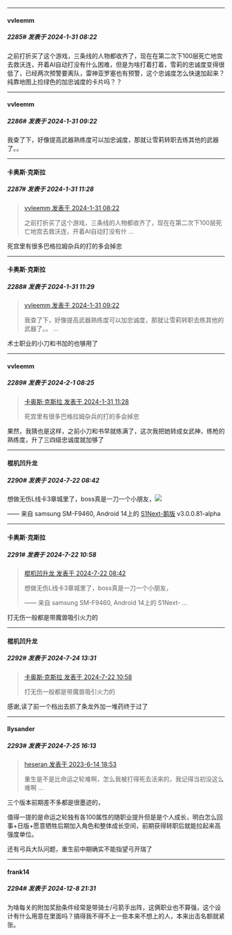 
*****

####  vvleemm  
##### 2285#       发表于 2024-1-31 08:22

之前打折买了这个游戏，三条线的人物都收齐了，现在在第二次下100层死亡地宫去救沃连，开着AI自动打没有什么困难，但是为啥打着打着，雪莉的忠诚度变得很低了，已经两次预警要离队，雷神亚罗塞也有预警，这个忠诚度怎么快速加起来？纯靠地图上捡绿色的加忠诚度的卡片吗？？


*****

####  vvleemm  
##### 2286#       发表于 2024-1-31 09:22

我查了下，好像提高武器熟练度可以加忠诚度，那就让雪莉转职去练其他的武器了。。


*****

####  卡奥斯·克斯拉  
##### 2287#       发表于 2024-1-31 11:28

<blockquote><a href="httphttps://bbs.saraba1st.com/2b/forum.php?mod=redirect&amp;goto=findpost&amp;pid=63835606&amp;ptid=2063018" target="_blank">vvleemm 发表于 2024-1-31 08:22</a>

之前打折买了这个游戏，三条线的人物都收齐了，现在在第二次下100层死亡地宫去救沃连，开着AI自动打没有什 ...</blockquote>
死宫里有很多巴格拉姆杂兵的打的多会掉忠

*****

####  卡奥斯·克斯拉  
##### 2288#       发表于 2024-1-31 11:29

<blockquote><a href="httphttps://bbs.saraba1st.com/2b/forum.php?mod=redirect&amp;goto=findpost&amp;pid=63836179&amp;ptid=2063018" target="_blank">vvleemm 发表于 2024-1-31 09:22</a>

我查了下，好像提高武器熟练度可以加忠诚度，那就让雪莉转职去练其他的武器了。。 ...</blockquote>
术士职业的小刀和书加的也够用了


*****

####  vvleemm  
##### 2289#       发表于 2024-2-1 08:25

<blockquote><a href="httphttps://bbs.saraba1st.com/2b/forum.php?mod=redirect&amp;goto=findpost&amp;pid=63838205&amp;ptid=2063018" target="_blank">卡奥斯·克斯拉 发表于 2024-1-31 11:28</a>

死宫里有很多巴格拉姆杂兵的打的多会掉忠</blockquote>
果然，我猜也是这样，之前小刀和书早就练满了，这次我把她转成女武神，练枪的熟练度，升了三四级忠诚度就加够了

*****

####  棍机凹升龙  
##### 2290#       发表于 2024-7-22 08:42

想做无伤L线卡3章城里了，boss真是一刀一个小朋友，<img src="https://static.saraba1st.com/image/smiley/face2017/018.png" referrerpolicy="no-referrer">

—— 来自 samsung SM-F9460, Android 14上的 [S1Next-鹅版](https://github.com/ykrank/S1-Next/releases) v3.0.0.81-alpha


*****

####  卡奥斯·克斯拉  
##### 2291#       发表于 2024-7-22 10:58

<blockquote><a href="httphttps://bbs.saraba1st.com/2b/forum.php?mod=redirect&amp;goto=findpost&amp;pid=65660373&amp;ptid=2063018" target="_blank">棍机凹升龙 发表于 2024-7-22 08:42</a>

想做无伤L线卡3章城里了，boss真是一刀一个小朋友，

—— 来自 samsung SM-F9460, Android 14上的 S1Next- ...</blockquote>
打无伤一般都是带魔兽吸引火力的


*****

####  棍机凹升龙  
##### 2292#       发表于 2024-7-24 13:31

<blockquote><a href="httphttps://bbs.saraba1st.com/2b/forum.php?mod=redirect&amp;goto=findpost&amp;pid=65661914&amp;ptid=2063018" target="_blank">卡奥斯·克斯拉 发表于 2024-7-22 10:58</a>

打无伤一般都是带魔兽吸引火力的</blockquote>
感谢,读了前一个档出去抓了条龙外加一堆药终于过了


*****

####  llysander  
##### 2293#       发表于 2024-7-25 16:13

<blockquote><a href="httphttps://bbs.saraba1st.com/2b/forum.php?mod=redirect&amp;goto=findpost&amp;pid=61285495&amp;ptid=2063018" target="_blank">heseran 发表于 2023-6-14 18:53</a>

重生是不是比命运之轮难啊，怎么我被打得死去活来的，我记得当初没这么难啊 ...</blockquote>
三个版本前期差不多都是很墨迹的，

值得一提的是命运之轮独有各100属性的随职业提升但是是个人成长，明白怎么回事+日版+愿意牺牲后期加入角色和整体成长空间，前期获得转职后就能拉起来高强度单位。

还有弓兵大队问题，重生前中期确实不能指望弓开瑞了

*****

####  frank14  
##### 2294#       发表于 2024-12-8 21:31

为啥每关的附加奖励条件经常是带骑士/弓箭手出阵，这俩职业也不算强，这个设计有什么用意在里面吗？搞得我不得不上一些本来不想上的人，本来出击名额就紧张。

